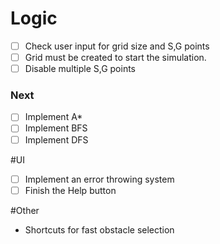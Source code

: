 # Logic

- [ ] Check user input for grid size and S,G points
- [ ] Grid must be created to start the simulation.
- [ ] Disable multiple S,G points

### Next

- [ ] Implement A\*
- [ ] Implement BFS
- [ ] Implement DFS

#UI

- [ ] Implement an error throwing system
- [ ] Finish the Help button

#Other

- Shortcuts for fast obstacle selection
